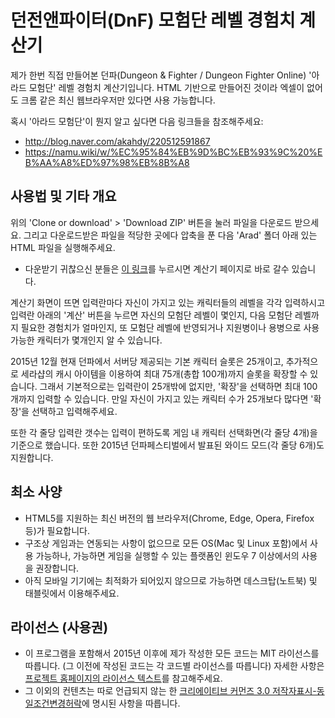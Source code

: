 # 던전앤파이터(DnF) 모험단 레벨 경험치 계산기

제가 한번 직접 만들어본 던파(Dungeon & Fighter / Dungeon Fighter Online) '아라드 모험단' 레벨 경험치 계산기입니다.
HTML 기반으로 만들어진 것이라 엑셀이 없어도 크롬 같은 최신 웹브라우저만 있다면 사용 가능합니다.

혹시 '아라드 모험단'이 뭔지 알고 싶다면 다음 링크들을 참조해주세요:

- http://blog.naver.com/akahdy/220512591867
- https://namu.wiki/w/%EC%95%84%EB%9D%BC%EB%93%9C%20%EB%AA%A8%ED%97%98%EB%8B%A8

## 사용법 및 기타 개요

위의 'Clone or download' > 'Download ZIP' 버튼을 눌러 파일을 다운로드 받으세요.
그리고 다운로드받은 파일을 적당한 곳에다 압축을 푼 다음 'Arad' 폴더 아래 있는 HTML 파일을 실행해주세요.

- 다운받기 귀찮으신 분들은 [이 링크](http://senarin.github.io/AradCalc/dnf_advlevel.html)를 누르시면 계산기 페이지로 바로 갈수 있습니다.

계산기 화면이 뜨면 입력란마다 자신이 가지고 있는 캐릭터들의 레벨을 각각 입력하시고 입력란 아래의 '계산' 버튼을 누르면 자신의 모험단 레벨이 몇인지, 다음 모험단 레벨까지 필요한 경험치가 얼마인지, 또 모험단 레벨에 반영되거나 지원병이나 용병으로 사용 가능한 캐릭터가 몇개인지 알 수 있습니다.

2015년 12월 현재 던파에서 서버당 제공되는 기본 캐릭터 슬롯은 25개이고, 추가적으로 세라샵의 캐시 아이템을 이용하여 최대 75개(총합 100개)까지 슬롯을 확장할 수 있습니다. 그래서 기본적으로는 입력란이 25개밖에 없지만, '확장'을 선택하면 최대 100개까지 입력할 수 있습니다. 만일 자신이 가지고 있는 캐릭터 수가 25개보다 많다면 '확장'을 선택하고 입력해주세요.

또한 각 줄당 입력란 갯수는 입력이 편하도록 게임 내 캐릭터 선택화면(각 줄당 4개)을 기준으로 했습니다. 또한 2015년 던파페스티벌에서 발표된 와이드 모드(각 줄당 6개)도 지원합니다.

## 최소 사양
- HTML5를 지원하는 최신 버전의 웹 브라우저(Chrome, Edge, Opera, Firefox 등)가 필요합니다.
- 구조상 게임과는 연동되는 사항이 없으므로 모든 OS(Mac 및 Linux 포함)에서 사용 가능하나, 가능하면 게임을 실행할 수 있는 플랫폼인 윈도우 7 이상에서의 사용을 권장합니다.
- 아직 모바일 기기에는 최적화가 되어있지 않으므로 가능하면 데스크탑(노트북) 및 태블릿에서 이용해주세요.

## 라이선스 (사용권)
- 이 프로그램을 포함해서 2015년 이후에 제가 작성한 모든 코드는 MIT 라이선스를 따릅니다. (그 이전에 작성된 코드는 각 코드별 라이선스를 따릅니다) 자세한 사항은 [프로젝트 홈페이지의 라이선스 텍스트](http://senarin.github.io/LICENSE.txt)를 참고해주세요.
- 그 이외의 컨텐츠는 따로 언급되지 않는 한 [크리에이티브 커먼즈 3.0 저작자표시-동일조건변경허락](https://creativecommons.org/licenses/by-sa/3.0/)에 명시된 사항을 따릅니다.

